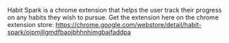 Habit Spark is a chrome extension that helps the user track their progress on any habits they wish to pursue. Get the extension here on the chrome extension store: https://chrome.google.com/webstore/detail/habit-spark/ojpmjllgmdfbaojbhhnhimgbajfaddpa
